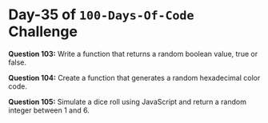 # Day-35 of `100-Days-Of-Code` Challenge

**Question 103:** Write a function that returns a random boolean value, true or false.

**Question 104:** Create a function that generates a random hexadecimal color code.

**Question 105:** Simulate a dice roll using JavaScript and return a random integer between 1 and 6.
